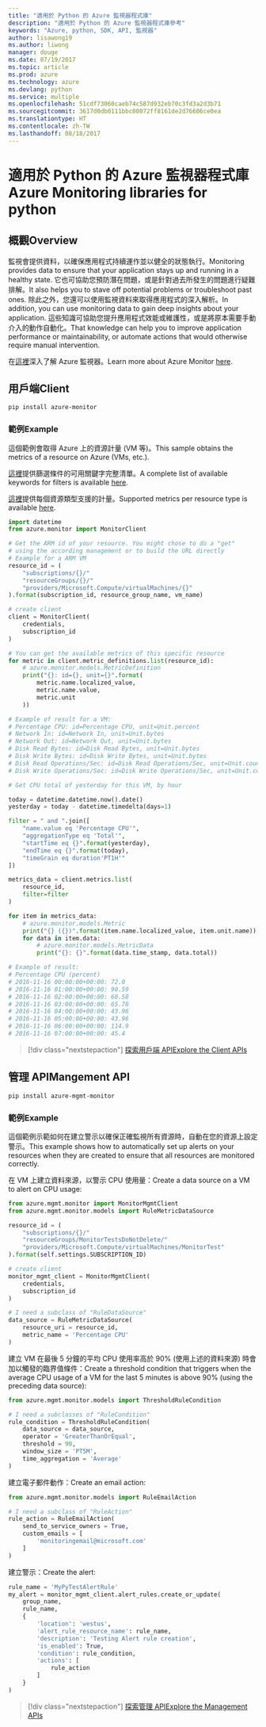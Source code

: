 ```yaml
---
title: "適用於 Python 的 Azure 監視器程式庫"
description: "適用於 Python 的 Azure 監視器程式庫參考"
keywords: "Azure, python, SDK, API, 監視器"
author: lisawong19
ms.author: liwong
manager: douge
ms.date: 07/19/2017
ms.topic: article
ms.prod: azure
ms.technology: azure
ms.devlang: python
ms.service: multiple
ms.openlocfilehash: 51cdf73060caeb74c587d932eb70c3fd3a2d3b71
ms.sourcegitcommit: 3617d0db0111bbc00072ff8161de2d76606ce0ea
ms.translationtype: HT
ms.contentlocale: zh-TW
ms.lasthandoff: 08/18/2017
---
```

# <a name="azure-monitoring-libraries-for-python"></a><span data-ttu-id="e64b6-104">適用於 Python 的 Azure 監視器程式庫</span><span class="sxs-lookup"><span data-stu-id="e64b6-104">Azure Monitoring libraries for python</span></span>

## <a name="overview"></a><span data-ttu-id="e64b6-105">概觀</span><span class="sxs-lookup"><span data-stu-id="e64b6-105">Overview</span></span> 
<span data-ttu-id="e64b6-106">監視會提供資料，以確保應用程式持續運作並以健全的狀態執行。</span><span class="sxs-lookup"><span data-stu-id="e64b6-106">Monitoring provides data to ensure that your application stays up and running in a healthy state.</span></span> <span data-ttu-id="e64b6-107">它也可協助您預防潛在問題，或是針對過去所發生的問題進行疑難排解。</span><span class="sxs-lookup"><span data-stu-id="e64b6-107">It also helps you to stave off potential problems or troubleshoot past ones.</span></span> <span data-ttu-id="e64b6-108">除此之外，您還可以使用監視資料來取得應用程式的深入解析。</span><span class="sxs-lookup"><span data-stu-id="e64b6-108">In addition, you can use monitoring data to gain deep insights about your application.</span></span> <span data-ttu-id="e64b6-109">這些知識可協助您提升應用程式效能或維護性，或是將原本需要手動介入的動作自動化。</span><span class="sxs-lookup"><span data-stu-id="e64b6-109">That knowledge can help you to improve application performance or maintainability, or automate actions that would otherwise require manual intervention.</span></span>

<span data-ttu-id="e64b6-110">在[這裡](https://docs.microsoft.com/azure/monitoring-and-diagnostics/monitoring-overview-azure-monitor)深入了解 Azure 監視器。</span><span class="sxs-lookup"><span data-stu-id="e64b6-110">Learn more about Azure Monitor [here](https://docs.microsoft.com/azure/monitoring-and-diagnostics/monitoring-overview-azure-monitor).</span></span> 

## <a name="client"></a><span data-ttu-id="e64b6-111">用戶端</span><span class="sxs-lookup"><span data-stu-id="e64b6-111">Client</span></span>
```bash
pip install azure-monitor
```

### <a name="example"></a><span data-ttu-id="e64b6-112">範例</span><span class="sxs-lookup"><span data-stu-id="e64b6-112">Example</span></span>
<span data-ttu-id="e64b6-113">這個範例會取得 Azure 上的資源計量 (VM 等)。</span><span class="sxs-lookup"><span data-stu-id="e64b6-113">This sample obtains the metrics of a resource on Azure (VMs, etc.).</span></span> 

<span data-ttu-id="e64b6-114">[這裡](https://msdn.microsoft.com/library/azure/mt743622.aspx)提供篩選條件的可用關鍵字完整清單。</span><span class="sxs-lookup"><span data-stu-id="e64b6-114">A complete list of available keywords for filters is available [here](https://msdn.microsoft.com/library/azure/mt743622.aspx).</span></span>

<span data-ttu-id="e64b6-115">[這裡](https://docs.microsoft.com/azure/monitoring-and-diagnostics/monitoring-supported-metrics)提供每個資源類型支援的計量。</span><span class="sxs-lookup"><span data-stu-id="e64b6-115">Supported metrics per resource type is available [here](https://docs.microsoft.com/azure/monitoring-and-diagnostics/monitoring-supported-metrics).</span></span>

```python
import datetime
from azure.monitor import MonitorClient

# Get the ARM id of your resource. You might chose to do a "get"
# using the according management or to build the URL directly
# Example for a ARM VM
resource_id = (
    "subscriptions/{}/"
    "resourceGroups/{}/"
    "providers/Microsoft.Compute/virtualMachines/{}"
).format(subscription_id, resource_group_name, vm_name)

# create client
client = MonitorClient(
    credentials,
    subscription_id
)

# You can get the available metrics of this specific resource
for metric in client.metric_definitions.list(resource_id):
    # azure.monitor.models.MetricDefinition
    print("{}: id={}, unit={}".format(
        metric.name.localized_value,
        metric.name.value,
        metric.unit
    ))

# Example of result for a VM:
# Percentage CPU: id=Percentage CPU, unit=Unit.percent
# Network In: id=Network In, unit=Unit.bytes
# Network Out: id=Network Out, unit=Unit.bytes
# Disk Read Bytes: id=Disk Read Bytes, unit=Unit.bytes
# Disk Write Bytes: id=Disk Write Bytes, unit=Unit.bytes
# Disk Read Operations/Sec: id=Disk Read Operations/Sec, unit=Unit.count_per_second
# Disk Write Operations/Sec: id=Disk Write Operations/Sec, unit=Unit.count_per_second

# Get CPU total of yesterday for this VM, by hour

today = datetime.datetime.now().date()
yesterday = today - datetime.timedelta(days=1)

filter = " and ".join([
    "name.value eq 'Percentage CPU'",
    "aggregationType eq 'Total'",
    "startTime eq {}".format(yesterday),
    "endTime eq {}".format(today),
    "timeGrain eq duration'PT1H'"
])

metrics_data = client.metrics.list(
    resource_id,
    filter=filter
)

for item in metrics_data:
    # azure.monitor.models.Metric
    print("{} ({})".format(item.name.localized_value, item.unit.name))
    for data in item.data:
        # azure.monitor.models.MetricData
        print("{}: {}".format(data.time_stamp, data.total))

# Example of result:
# Percentage CPU (percent)
# 2016-11-16 00:00:00+00:00: 72.0
# 2016-11-16 01:00:00+00:00: 90.59
# 2016-11-16 02:00:00+00:00: 60.58
# 2016-11-16 03:00:00+00:00: 65.78
# 2016-11-16 04:00:00+00:00: 43.96
# 2016-11-16 05:00:00+00:00: 43.96
# 2016-11-16 06:00:00+00:00: 114.9
# 2016-11-16 07:00:00+00:00: 45.4
```
> [!div class="nextstepaction"]
> [<span data-ttu-id="e64b6-116">探索用戶端 API</span><span class="sxs-lookup"><span data-stu-id="e64b6-116">Explore the Client APIs</span></span>](/python/api/overview/azure/monitoring/clientlibrary)

## <a name="mangement-api"></a><span data-ttu-id="e64b6-117">管理 API</span><span class="sxs-lookup"><span data-stu-id="e64b6-117">Mangement API</span></span>
```bash
pip install azure-mgmt-monitor
```

### <a name="example"></a><span data-ttu-id="e64b6-118">範例</span><span class="sxs-lookup"><span data-stu-id="e64b6-118">Example</span></span>
<span data-ttu-id="e64b6-119">這個範例示範如何在建立警示以確保正確監視所有資源時，自動在您的資源上設定警示。</span><span class="sxs-lookup"><span data-stu-id="e64b6-119">This example shows how to automatically set up alerts on your resources when they are created to ensure that all resources are monitored correctly.</span></span>

<span data-ttu-id="e64b6-120">在 VM 上建立資料來源，以警示 CPU 使用量：</span><span class="sxs-lookup"><span data-stu-id="e64b6-120">Create a data source on a VM to alert on CPU usage:</span></span>
```python
from azure.mgmt.monitor import MonitorMgmtClient
from azure.mgmt.monitor.models import RuleMetricDataSource

resource_id = (
    "subscriptions/{}/"
    "resourceGroups/MonitorTestsDoNotDelete/"
    "providers/Microsoft.Compute/virtualMachines/MonitorTest"
).format(self.settings.SUBSCRIPTION_ID)

# create client
monitor_mgmt_client = MonitorMgmtClient(
    credentials,
    subscription_id
)

# I need a subclass of "RuleDataSource"
data_source = RuleMetricDataSource(
    resource_uri = resource_id,
    metric_name = 'Percentage CPU'
)
```
<span data-ttu-id="e64b6-121">建立 VM 在最後 5 分鐘的平均 CPU 使用率高於 90% (使用上述的資料來源) 時會加以觸發的臨界值條件：</span><span class="sxs-lookup"><span data-stu-id="e64b6-121">Create a threshold condition that triggers when the average CPU usage of a VM for the last 5 minutes is above 90% (using the preceding data source):</span></span>
```python
from azure.mgmt.monitor.models import ThresholdRuleCondition

# I need a subclasses of "RuleCondition"
rule_condition = ThresholdRuleCondition(
    data_source = data_source,
    operator = 'GreaterThanOrEqual',
    threshold = 90,
    window_size = 'PT5M',
    time_aggregation = 'Average'
)
```

<span data-ttu-id="e64b6-122">建立電子郵件動作：</span><span class="sxs-lookup"><span data-stu-id="e64b6-122">Create an email action:</span></span>
```python
from azure.mgmt.monitor.models import RuleEmailAction

# I need a subclass of "RuleAction"
rule_action = RuleEmailAction(
    send_to_service_owners = True,
    custom_emails = [
        'monitoringemail@microsoft.com'
    ]
)
```

<span data-ttu-id="e64b6-123">建立警示：</span><span class="sxs-lookup"><span data-stu-id="e64b6-123">Create the alert:</span></span>
```python
rule_name = 'MyPyTestAlertRule'
my_alert = monitor_mgmt_client.alert_rules.create_or_update(
    group_name,
    rule_name,
    {
        'location': 'westus',
        'alert_rule_resource_name': rule_name,
        'description': 'Testing Alert rule creation',
        'is_enabled': True,
        'condition': rule_condition,
        'actions': [
            rule_action
        ]
    }
)
```
> [!div class="nextstepaction"]
> [<span data-ttu-id="e64b6-124">探索管理 API</span><span class="sxs-lookup"><span data-stu-id="e64b6-124">Explore the Management APIs</span></span>](/python/api/overview/azure/monitoring/managementlibrary)